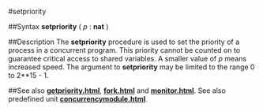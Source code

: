 
#setpriority

##Syntax
**setpriority** ( *p* : **nat** )

##Description
The **setpriority** procedure is used to set the priority of a process in a concurrent program. This priority cannot  be counted on to guarantee critical access to shared variables. A smaller value of *p* means increased speed. The argument to **setpriority** may be limited to the range 0 to 2**15 - 1.

##See also
**[getpriority.html](getpriority)**, **[fork.html](fork)** and **[monitor.html](monitor)**.
See also predefined unit **[concurrencymodule.html](Concurrency)**.
